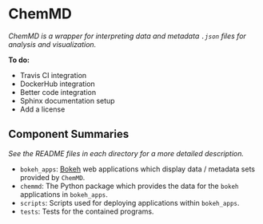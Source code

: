 ChemMD
======

*ChemMD is a wrapper for interpreting data and metadata `.json` files
for analysis and visualization.*

**To do:**

+ Travis CI integration
+ DockerHub integration
+ Better code integration
+ Sphinx documentation setup
+ Add a license

Component Summaries
-------------------

*See the README files in each directory for a more detailed
description.*

+ `bokeh_apps`: [Bokeh](https://github.com/bokeh/bokeh) web
    applications which display data / metadata sets provided
    by `ChemMD`.
+ `chemmd`: The Python package which provides the data
    for the `bokeh` applications in `bokeh_apps`.
+ `scripts`: Scripts used for deploying applications within
    `bokeh_apps`.
+ `tests`: Tests for the contained programs.
